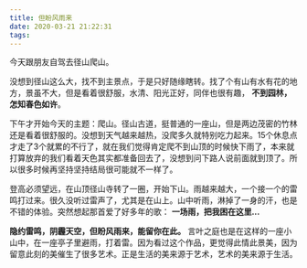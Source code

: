 ```yaml
---
title: 但盼风雨来
date: 2020-03-21 21:22:31
tags:
---
```


今天跟朋友自驾去径山爬山。

没想到径山这么大，找不到主景点，于是只好随缘瞎转。找了个有山有水有花的地方，景虽不大，但是看着很舒服，水清、阳光正好，同伴也很有趣， **不到园林，怎知春色如许**。

下午才开始今天的主题：爬山。径山古道，挺普通的一座山，但是两边茂密的竹林还是看着很舒服的。没想到天气越来越热，没爬多久就特别吃力起来。15个休息点才走了3个就累的不行了，就在我们觉得肯定爬不到山顶的时候快下雨了，本来就打算放弃的我们看着天色其实都准备回去了，没想到问下路人说前面就到顶了。所以很多时候再坚持坚持结局很可能就不一样了。

登高必须望远，在山顶径山寺转了一圈，开始下山。雨越来越大，一个接一个的雷鸣打过来。很久没听过雷声了，尤其是在山上。山中听雨，淋掉了一身的汗，也是不错的体验。突然想起那首爱了好多年的歌： **一场雨，把我困在这里...**

**隐约雷鸣，阴霾天空，但盼风雨来，能留你在此。** 言叶之庭也是在这样的一座小山中，在一座亭子里避雨，打着雷。因为看过这个作品，更觉得此情此景美，因为留意此刻的美催生了很多艺术。正是生活的美来源于艺术，艺术的美来源于生活。
